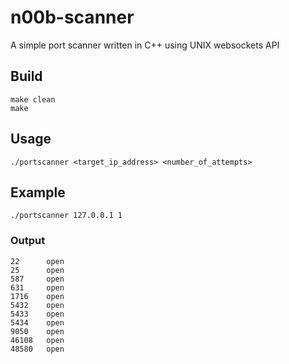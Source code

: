 # n00b-scanner
A simple port scanner written in C++ using UNIX websockets API

## Build

`make clean` <br>
`make`

## Usage

`./portscanner <target_ip_address> <number_of_attempts> `

## Example

`./portscanner 127.0.0.1 1`

### Output

```
22      open
25      open
587     open
631     open
1716    open
5432    open
5433    open
5434    open
9050    open
46108   open
48580   open
```
